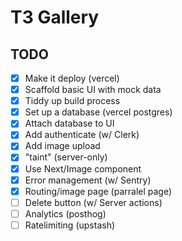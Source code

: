 # T3 Gallery

## TODO

- [x] Make it deploy (vercel)
- [x] Scaffold basic UI with mock data
- [x] Tiddy up build process
- [x] Set up a database (vercel postgres)
- [x] Attach database to UI
- [x] Add authenticate (w/ Clerk)
- [x] Add image upload
- [x] "taint" (server-only)
- [x] Use Next/Image component
- [x] Error management (w/ Sentry)
- [x] Routing/image page (parralel page)
- [ ] Delete button (w/ Server actions)
- [ ] Analytics (posthog)
- [ ] Ratelimiting (upstash)
